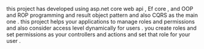 this project has developed using asp.net core web api , Ef core , and OOP and ROP programming and result object pattern and also CQRS as the main one . this project helps your applications to manage roles and permissions and also consider access level dynamically for users .
you create roles and set permissions as your controllers and actions and set that role for your user .
